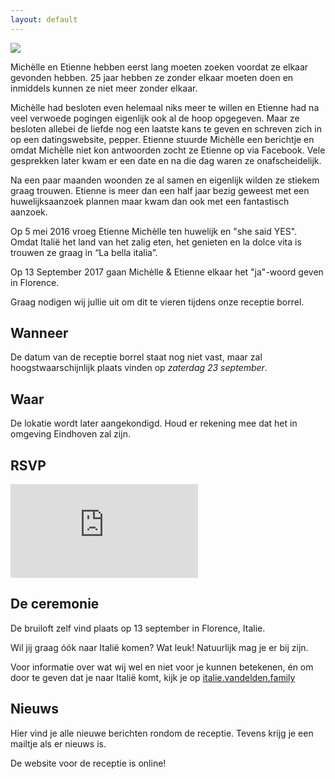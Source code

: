 ```yaml
---
layout: default
---
```


<div class="hero hero-welcome">
  <image src="/images/save-the-date-logo.png"></image>
</div>

<div class="text-block">
  <div class="text-block-inner">
    <p>
      Michèlle en Etienne hebben eerst lang moeten zoeken voordat ze elkaar gevonden hebben. 25 jaar hebben ze zonder elkaar moeten doen en inmiddels kunnen ze niet meer zonder elkaar.
    </p>
    <p>
      Michèlle had besloten even helemaal niks meer te willen en Etienne had na veel verwoede pogingen eigenlijk ook al de hoop opgegeven. Maar ze besloten allebei de liefde nog een laatste kans te geven en schreven zich in op een datingswebsite, pepper. Etienne stuurde Michèlle een berichtje en omdat Michèlle niet kon antwoorden zocht ze Etienne op via Facebook. Vele gesprekken later kwam er een date en na die dag waren ze onafscheidelijk.
    </p>
    <p>
      Na een paar maanden woonden ze al samen en eigenlijk wilden ze stiekem graag trouwen. Etienne is meer dan een half jaar bezig geweest met een huwelijksaanzoek plannen maar kwam dan ook met een fantastisch aanzoek.
    </p>
    <p>
      Op 5 mei 2016 vroeg Etienne Michèlle ten huwelijk en "she said YES". Omdat Italië het land van het zalig eten, het genieten en la dolce vita is trouwen ze graag in “La bella italia”.
    </p>
    <p>
      Op 13 September 2017 gaan Michèlle & Etienne elkaar het "ja"-woord geven in Florence.
    </p>
    <p>
      Graag nodigen wij jullie uit om dit te vieren tijdens onze receptie borrel.
    </p>
  </div>
</div>

<div class="hero hero-title hero-title-when">
  <h2>
    Wanneer
  </h2>
</div>

<div class="text-block">
  <div class="text-block-inner">
    <p>
      De datum van de receptie borrel staat nog niet vast, maar zal hoogstwaarschijnlijk plaats vinden op <em>zaterdag 23 september</em>.
    </p>
  </div>
</div>

<div class="hero hero-title hero-title-where">
  <h2>
    Waar
  </h2>
</div>

<div class="text-block">
  <div class="text-block-inner">
    <p>
      De lokatie wordt later aangekondigd. Houd er rekening mee dat het in omgeving Eindhoven zal zijn.
    </p>
  </div>
</div>

<div class="hero hero-title hero-title-rsvp">
  <h2>
    RSVP
  </h2>
</div>

<div class="text-block">
  <div class="text-block-inner">
    <p>
      <iframe src="https://docs.google.com/a/kabisa.nl/forms/d/e/1FAIpQLSc5Y4HSL_THu4Elv5lHIUSredUcP33_l_AzMR3zcQRtc5vgQw/viewform?embedded=true" frameborder="0" marginheight="0" marginwidth="0">Loading...</iframe>
    </p>
  </div>
</div>

<div class="hero hero-title hero-title-italie">
  <h2>
    De ceremonie
  </h2>
</div>

<div class="text-block">
  <div class="text-block-inner">
    <p>
      De bruiloft zelf vind plaats op 13 september in Florence, Italie.
    </p>
    <p>
      Wil jij graag óók naar Italië komen? Wat leuk! Natuurlijk mag je er bij zijn.</p>
    <p>Voor informatie over wat wij wel en niet voor je kunnen betekenen, én om door te geven dat je naar Italië komt, kijk je op <a href="http://italie.vandelden.family/">italie.vandelden.family</a>
    </p>
  </div>
</div>

<div class="hero hero-title hero-title-news">
  <h2>
    Nieuws
  </h2>
</div>

<div class="text-block">
  <div class="text-block-inner">
    <p>
      Hier vind je alle nieuwe berichten rondom de receptie. Tevens krijg je een mailtje als er nieuws is.
    </p>
    <p>
      De website voor de receptie is online!
    </p>
  </div>
</div>
